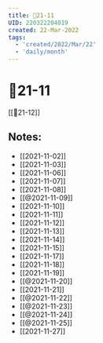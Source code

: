 ```yaml
---
title: 📅21-11
UID: 220322204019
created: 22-Mar-2022
tags:
  - 'created/2022/Mar/22'
  - 'daily/month'
---
```

# 📅21-11
[[📅21-12]]
## Notes:
- [[2021-11-02]]
- [[2021-11-03]]
- [[2021-11-06]]
- [[2021-11-07]]
- [[2021-11-08]]
- [[@2021-11-09]]
- [[2021-11-10]]
- [[2021-11-11]]
- [[2021-11-12]]
- [[2021-11-13]]
- [[2021-11-14]]
- [[2021-11-15]]
- [[2021-11-17]]
- [[2021-11-18]]
- [[2021-11-19]]
- [[@2021-11-20]]
- [[2021-11-21]]
- [[@2021-11-22]]
- [[@2021-11-23]]
- [[@2021-11-24]]
- [[@2021-11-25]]
- [[2021-11-27]]